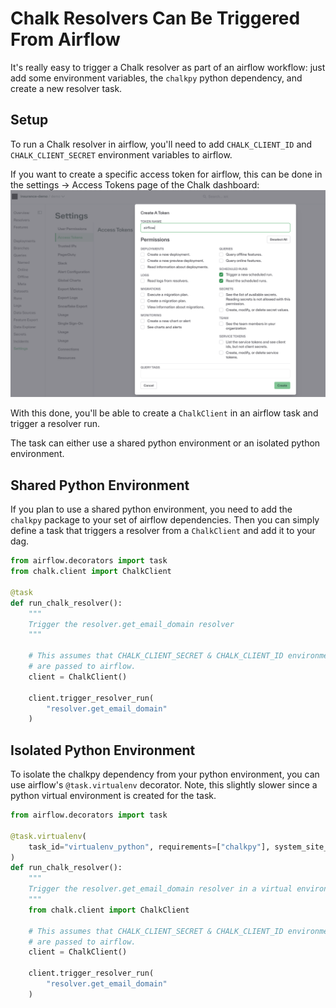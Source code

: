 # Chalk Resolvers Can Be Triggered From Airflow

It's really easy to trigger a Chalk resolver as part of an airflow workflow: just add some environment
variables, the `chalkpy` python dependency, and create a new resolver task.

## Setup

To run a Chalk resolver in airflow, you'll need to add `CHALK_CLIENT_ID` and `CHALK_CLIENT_SECRET` environment
variables to airflow. 

If you want to create a specific access token for airflow, this can be done in the settings -> Access Tokens 
page of the Chalk dashboard:
![access_token](./airflow.png)

With this done, you'll be able to create a `ChalkClient` in an airflow task and trigger 
a resolver run.

The task can either use a shared python environment or an isolated python environment.

## Shared Python Environment

If you plan to use a shared python environment, you need to add the `chalkpy` package to your
set of airflow dependencies. Then you can simply define a task that triggers a resolver from 
a `ChalkClient` and add it to your dag.

```python
from airflow.decorators import task
from chalk.client import ChalkClient

@task
def run_chalk_resolver():
    """
    Trigger the resolver.get_email_domain resolver
    """

    # This assumes that CHALK_CLIENT_SECRET & CHALK_CLIENT_ID environment variables
    # are passed to airflow.
    client = ChalkClient()

    client.trigger_resolver_run(
        "resolver.get_email_domain"
    )
```

## Isolated Python Environment

To isolate the chalkpy dependency from your python environment, you can use airflow's `@task.virtualenv` decorator. Note,
this slightly slower since a python virtual environment is created for the task.

```python
from airflow.decorators import task

@task.virtualenv(
    task_id="virtualenv_python", requirements=["chalkpy"], system_site_packages=False
)
def run_chalk_resolver():
    """
    Trigger the resolver.get_email_domain resolver in a virtual environment
    """
    from chalk.client import ChalkClient

    # This assumes that CHALK_CLIENT_SECRET & CHALK_CLIENT_ID environment variables
    # are passed to airflow.
    client = ChalkClient()

    client.trigger_resolver_run(
        "resolver.get_email_domain"
    )
```
